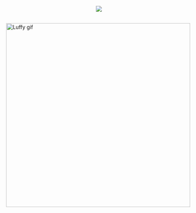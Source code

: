 <p align="center">
  <img src="https://capsule-render.vercel.app/api?text='It%is%not%over%until%I%win'&animation=fadeIn&type=waving&color=gradient&height=100"/>
</p>
<br>
<img src="https://tenor.com/seGUe5Up0qz.gif" alt="Luffy gif" width="500">

<!--
**KinitaL/KinitaL** is a ✨ _special_ ✨ repository because its `README.md` (this file) appears on your GitHub profile.

Here are some ideas to get you started:

- 🔭 I’m currently working on ...
- 🌱 I’m currently learning ...
- 👯 I’m looking to collaborate on ...
- 🤔 I’m looking for help with ...
- 💬 Ask me about ...
- 📫 How to reach me: ...
- 😄 Pronouns: ...
- ⚡ Fun fact: ...
-->
